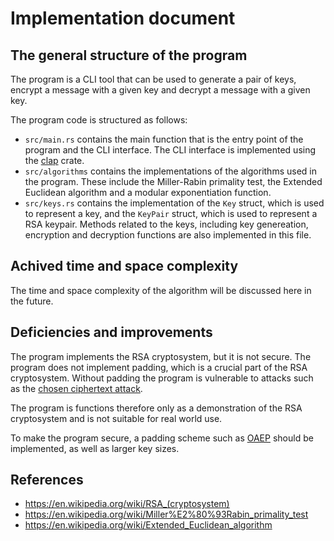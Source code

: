 # Implementation document

## The general structure of the program

The program is a CLI tool that can be used to generate a pair of keys, encrypt a message with a given key and decrypt a message with a given key.

The program code is structured as follows:
- `src/main.rs` contains the main function that is the entry point of the program and the CLI interface. The CLI interface is implemented using the [clap](https://docs.rs/clap/2.33.3/clap/) crate.
- `src/algorithms` contains the implementations of the algorithms used in the program. These include the Miller-Rabin primality test, the Extended Euclidean algorithm and a modular exponentiation function.
- `src/keys.rs` contains the implementation of the `Key` struct, which is used to represent a key, and the `KeyPair` struct, which is used to represent a RSA keypair. Methods related to the keys, including key genereation, encryption and decryption functions are also implemented in this file.

## Achived time and space complexity

The time and space complexity of the algorithm will be discussed here in the future.

## Deficiencies and improvements

The program implements the RSA cryptosystem, but it is not secure. The program does not implement padding, which is a crucial part of the RSA cryptosystem. Without padding the program is vulnerable to attacks such as the [chosen ciphertext attack](https://en.wikipedia.org/wiki/Chosen-ciphertext_attack).

The program is functions therefore only as a demonstration of the RSA cryptosystem and is not suitable for real world use.

To make the program secure, a padding scheme such as [OAEP](https://en.wikipedia.org/wiki/Optimal_asymmetric_encryption_padding) should be implemented, as well as larger key sizes.

## References
- https://en.wikipedia.org/wiki/RSA_(cryptosystem)
- https://en.wikipedia.org/wiki/Miller%E2%80%93Rabin_primality_test
- https://en.wikipedia.org/wiki/Extended_Euclidean_algorithm